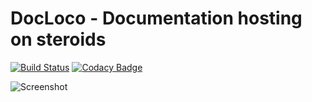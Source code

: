 # DocLoco - Documentation hosting on steroids

[![Build Status](https://travis-ci.org/zetsub0u/docloco.svg?branch=master)](https://travis-ci.org/zetsub0u/docloco)
[![Codacy Badge](https://api.codacy.com/project/badge/Grade/749d0656585e47e697c554388417b83f)](https://www.codacy.com/app/zetsub0u/docloco?utm_source=github.com&amp;utm_medium=referral&amp;utm_content=zetsub0u/docloco&amp;utm_campaign=Badge_Grade)

![Screenshot](http://i.imgur.com/ho8YicN.png)
